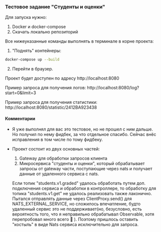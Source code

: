 ### Тестовое задание "Студенты и оценки"

Для запуска нужно:

1. Docker и docker-compose
2. Скачать локально репозиторий

Все нижеуказанные команды выполнять в терминале в корне проекта:

1. "Поднять" контейнеры:

```bash
docker-compose up --build
```

2. Перейти в браузер.

Проект будет доступен по адресу http://localhost:8080

Пример запроса для получения логов:
http://localhost:8080/log?start=0&limit=3

Пример запроса для получения статистики:
http://localhost:8080/statistic/2412BA923438

#### Комментарии

-   Я уже выполнял для вас это тестовое, но не прошел с ним дальше. Но получил по нему фидбек, за что отдельное спасибо. Сейчас внёс исправления в том числе по тому фидбеку.
-   Проект состоит из двух основных частей:

    1. Gateway для обработки запросов клиента
    2. Микросервиса "студенты и оценки", который обрабатывает запросы от gateway части, поступающие через nats и получает данные от удаленного сервиса с nats.

    Если топик "students.v1.graded" удалось обработать путем доп. подключения сервиса и обработки в контроллере, то обработку для топика "students.v1.get" не удалось реализовать также лаконично. Пытался отправлять данные через ClientProxy.send() для NATS_EXTERNAL_SERVICE, но сложилось впечатление, будто удаленный сервис это не поддерживает(но, безусловно, есть вероятность того, что я неправильно обрабатывал Observable, хотя перепробовал много всего 🙂 ). Поэтому пришлось оставить "костыль" в виде Nats сервиса исключительно для запроса.
